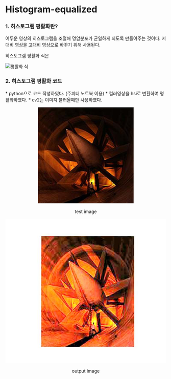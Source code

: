 # Histogram-equalized

<h3>1. 히스토그램 평활화란?</h3>
어두운 영상의 히스토그램을 조절해 명암분포가 균일하게 되도록 만들어주는 것이다.
저대비 영상을 고대비 영상으로 바꾸기 위해 사용된다.

히스토그램 평활화 식은 

![평활화 식](https://user-images.githubusercontent.com/89963228/228205415-3fee933e-014e-436a-a1ac-aed529ad58b5.PNG)




<h3>2. 히스토그램 평활화 코드</h3>
* python으로 코드 작성하였다. (주피터 노트북 이용)</ br>
* 컬러영상을 hsi로 변환하여 평활화하였다.</ br>
* cv2는 이미지 불러올때만 사용하였다.</ br>

<p align="center"><img src="/test_image.jpg" width="300" height="300"/></center> </p>

<p align="center">test image</p>

<p align="center"><img src="/output_image.jpg" width="550" height="450"/></p>


<p align="center">output image</p>
